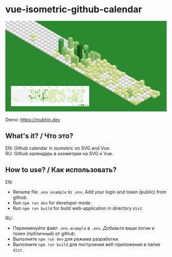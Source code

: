 # vue-isometric-github-calendar

![github calendar isometric](./doc/assets/github-calendar-isometric.jpg)

Demo: https://mukhin.dev

## What's it? / Что это?

EN: Github calendar in isometric on SVG and Vue.  
RU: Github календарь в изометрии на SVG и Vue.

## How to use? / Как использовать?

EN:

* Rename file `.env.example` to `.env`. Add your login and token (public) from github.
* Run `npm run dev` for developer mode.
* Run `npm run build` for build web-application in directory `dist`.

RU: 

* Переименуйте файл `.env.example` в `.env`. Добавьте ваши логин и токен (публичный) от github.
* Выполните `npm run dev` для режима разработки.
* Выполните `npm run build` для построения веб-приложения в папке `dist`.
